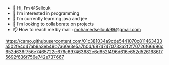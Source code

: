 - 👋 Hi, I’m @Sellouk
- 👀 I’m interested in programming
- 🌱 I’m currently learning java and jee
- 💞️ I’m looking to collaborate on projects
- 📫 How to reach me by mail : mohamedsellouk99@gmail.com

https://camo.githubusercontent.com/01c381034a9cde5441070c811463433a502fe4d47ab9a3eb49b7a60e3e5a7b0d/68747470733a2f2f70726f66696c652d636f756e7465722e676c697463682e6d652f496d616e652d5261686f75692f636f756e742e737667

